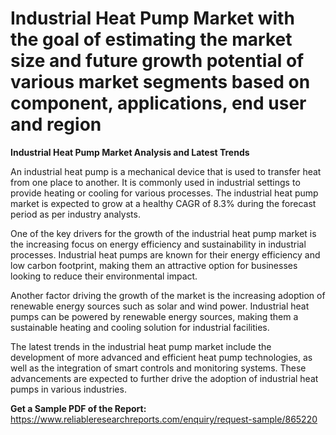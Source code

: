<p><h1>Industrial Heat Pump Market with the goal of estimating the market size and future growth potential of various market segments based on component, applications, end user and region</h1></p><p><strong>Industrial Heat Pump Market Analysis and Latest Trends</strong></p>
<p><p>An industrial heat pump is a mechanical device that is used to transfer heat from one place to another. It is commonly used in industrial settings to provide heating or cooling for various processes. The industrial heat pump market is expected to grow at a healthy CAGR of 8.3% during the forecast period as per industry analysts.</p><p>One of the key drivers for the growth of the industrial heat pump market is the increasing focus on energy efficiency and sustainability in industrial processes. Industrial heat pumps are known for their energy efficiency and low carbon footprint, making them an attractive option for businesses looking to reduce their environmental impact.</p><p>Another factor driving the growth of the market is the increasing adoption of renewable energy sources such as solar and wind power. Industrial heat pumps can be powered by renewable energy sources, making them a sustainable heating and cooling solution for industrial facilities.</p><p>The latest trends in the industrial heat pump market include the development of more advanced and efficient heat pump technologies, as well as the integration of smart controls and monitoring systems. These advancements are expected to further drive the adoption of industrial heat pumps in various industries.</p></p>
<p><strong>Get a Sample PDF of the Report:&nbsp;</strong> <a href="https://www.reliableresearchreports.com/enquiry/request-sample/865220">https://www.reliableresearchreports.com/enquiry/request-sample/865220</a></p>
<p>&nbsp;</p>
<p><strong>Industrial Heat Pump Major Market Players</strong></p>
<p><p>The industrial heat pump market is highly competitive with several key players competing for market share. Some notable companies in this market include GEA Refrigeration, MAYEKAWA MFG, Emerson, and Johnson Controls. GEA Refrigeration is a global leader in industrial refrigeration systems and offers a wide range of heat pump solutions for various industrial applications. The company has a strong market presence and continues to focus on developing innovative and energy-efficient products.</p><p>MAYEKAWA MFG is another key player in the industrial heat pump market, known for its high-quality heat pump systems. The company has a strong customer base and a global presence, with a focus on sustainability and energy efficiency.</p><p>Emerson and Johnson Controls are also significant players in the industrial heat pump market, offering a wide range of products and solutions for industrial cooling and heating needs. These companies have a strong market presence and continue to invest in research and development to stay competitive in the market.</p><p>In terms of market growth and future outlook, the industrial heat pump market is expected to witness significant growth in the coming years, driven by increasing demand for energy-efficient heating and cooling solutions. The market size is projected to expand as industries across various sectors adopt heat pump technology to reduce their carbon footprint and operating costs.</p><p>While specific sales revenue figures for the above-listed companies are not publicly available, it is evident that they are key players in the industrial heat pump market and are likely to experience continued growth and expansion in the future. These companies are expected to capitalize on the growing demand for energy-efficient heating and cooling solutions in various industries.</p></p>
<p>&nbsp;</p>
<p><strong>What Are The Key Opportunities For Industrial Heat Pump Manufacturers?</strong></p>
<p><p>The industrial heat pump market is experiencing steady growth due to the increasing demand for energy-efficient solutions in industrial processes across various end-user industries such as chemical, food and beverage, and automotive. Technological advancements and favorable government regulations promoting the use of heat pumps are also expected to drive market growth in the coming years. The market is projected to expand at a CAGR of around 6% from 2021 to 2026. The future outlook for the industrial heat pump market looks promising, with a focus on reducing carbon emissions and achieving sustainability goals driving further adoption of heat pump technologies.</p></p>
<p><strong>Inquire or Share Your Questions If Any Before Purchasing This Report:</strong> <a href="https://www.reliableresearchreports.com/enquiry/pre-order-enquiry/865220">https://www.reliableresearchreports.com/enquiry/pre-order-enquiry/865220</a></p>
<p>&nbsp;</p>
<p><strong>Market Segmentation</strong></p>
<p><strong>The Industrial Heat Pump Market Analysis by types is segmented into:</strong></p>
<p><ul><li>Below 70°C</li><li>70°C - 90°C</li><li>90°C - 120°C</li><li>Over 120°C</li></ul></p>
<p><p>The Industrial Heat Pump market is segmented based on the temperature range at which the pumps operate. The Below 70°C segment caters to industries requiring low-temperature heat pumping solutions. The 70°C - 90°C segment targets industries with moderate heat pump requirements. The 90°C - 120°C segment is geared towards industries needing higher temperature heat pumps. The Over 120°C segment serves industries with extremely high-temperature heat pump needs. Each segment caters to specific industrial requirements and applications within the Industrial Heat Pump market.</p></p>
<p><strong>Purchase this Report:&nbsp;</strong><a href="https://www.reliableresearchreports.com/purchase/865220">https://www.reliableresearchreports.com/purchase/865220</a></p>
<p>&nbsp;</p>
<p><strong>The Industrial Heat Pump Market Industry Research by Application is segmented into:</strong></p>
<p><ul><li>Food</li><li>Industrial Manufacturing</li><li>Chemical</li><li>Electrical and Electronic</li><li>Petroleum Refining</li><li>Metal</li><li>Other</li></ul></p>
<p><p>The industrial heat pump market has various applications across different sectors. In the food industry, heat pumps are used for refrigeration and heating processes. In industrial manufacturing, they help in maintaining energy efficiency. Chemical, electrical, and electronic industries utilize heat pumps for heating and cooling purposes. Heat pumps are also essential in the petroleum refining sector for various processes. Moreover, the metal industry utilizes heat pumps for heating and cooling applications. Other industries also benefit from heat pumps for their energy-efficient and cost-effective heating and cooling needs.</p></p>
<p><a href="https://www.reliableresearchreports.com/industrial-heat-pump-r865220">&nbsp;https://www.reliableresearchreports.com/industrial-heat-pump-r865220</a></p>
<p><strong>In terms of Region, the Industrial Heat Pump Market Players available by Region are:</strong></p>
<p>
    <p> <strong> North America: </strong>
        <ul>
            <li>United States</li>
            <li>Canada</li>
        </ul>
        </p> 
    <p> <strong> Europe: </strong>
        <ul>
            <li>Germany</li>
            <li>France</li>
            <li>U.K.</li>
            <li>Italy</li>
            <li>Russia</li>
        </ul>
        </p> 
    <p> <strong> Asia-Pacific: </strong>
        <ul>
            <li>China</li>
            <li>Japan</li>
            <li>South Korea</li>
            <li>India</li>
            <li>Australia</li>
            <li>China Taiwan</li>
            <li>Indonesia</li>
            <li>Thailand</li>
            <li>Malaysia</li>
        </ul>
        </p> 
    <p> <strong> Latin America: </strong>
        <ul>
            <li>Mexico</li>
            <li>Brazil</li>
            <li>Argentina Korea</li>
            <li>Colombia</li>
        </ul>
        </p> 
    <p> <strong> Middle East & Africa: </strong>
        <ul>
            <li>Turkey</li>
            <li>Saudi</li>
            <li>Arabia</li>
            <li>UAE</li>
            <li>Korea</li>
        </ul>
    </p>
    </p>
<p><p>The industrial heat pump market is expected to witness significant growth in regions such as North America (NA), Asia-Pacific (APAC), Europe, USA, and China. Among these regions, China is expected to dominate the market with a market share of 35%, followed by Europe with 25% market share, North America with 20% market share, USA with 15% market share, and Asia-Pacific with 5% market share. This growth can be attributed to increasing adoption of energy-efficient technologies and stringent environmental regulations driving the demand for industrial heat pumps.</p></p>
<p><strong>Purchase this Report: </strong><a href="https://www.reliableresearchreports.com/purchase/865220">https://www.reliableresearchreports.com/purchase/865220</a></p>
<p>&nbsp;<strong>Get a Sample PDF of the Report:&nbsp;&nbsp;</strong><a href="https://www.reliableresearchreports.com/enquiry/request-sample/865220">https://www.reliableresearchreports.com/enquiry/request-sample/865220</a></p>
<p><strong></strong></p>
<p><p><a href="https://www.linkedin.com/pulse/oss-bss-system-platform-market-competitive-analysis-trends-10zie?trackingId=JvnlW7VVk9b5tVlkVLxJ3Q%3D%3D">OSS BSS System and Platform Market</a></p><p><a href="https://www.linkedin.com/pulse/3d-mapping-modeling-market-research-report-its-history-wbvne?trackingId=S9fZQzIC%2FkLBM1VHeImKjQ%3D%3D">3D Mapping and Modeling Market</a></p><p><a href="https://www.linkedin.com/pulse/analyzing-knee-cartilage-repair-market-global-industry-vnype?trackingId=UklmtH6mLNIF3EX306fhIQ%3D%3D">Knee Cartilage Repair Market</a></p></p>